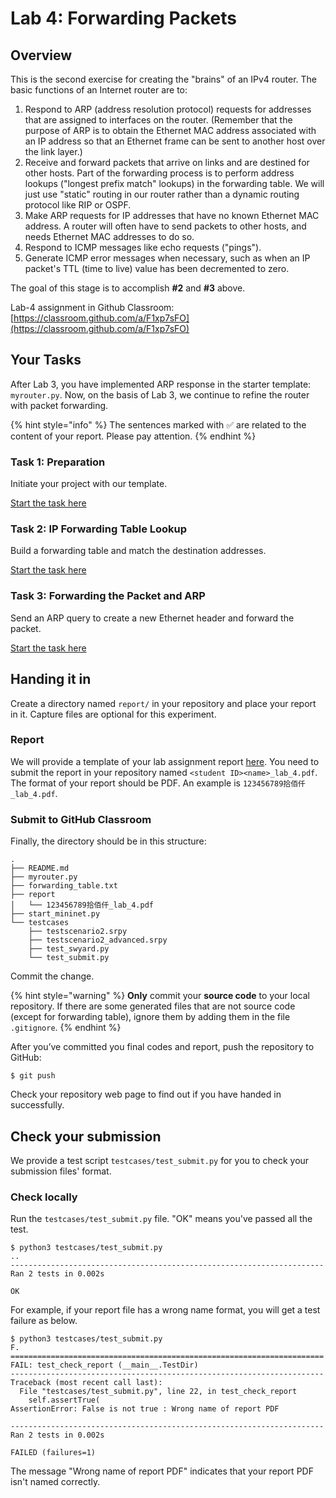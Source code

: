 # Lab 4: Forwarding Packets

## Overview

This is the second exercise for creating the "brains" of an IPv4 router. The basic functions of an Internet router are to:

1. Respond to ARP (address resolution protocol) requests for addresses that are assigned to interfaces on the router. (Remember that the purpose of ARP is to obtain the Ethernet MAC address associated with an IP address so that an Ethernet frame can be sent to another host over the link layer.)
2. Receive and forward packets that arrive on links and are destined for other hosts. Part of the forwarding process is to perform address lookups ("longest prefix match" lookups) in the forwarding table. We will just use "static" routing in our router rather than a dynamic routing protocol like RIP or OSPF.
3. Make ARP requests for IP addresses that have no known Ethernet MAC address. A router will often have to send packets to other hosts, and needs Ethernet MAC addresses to do so.
4. Respond to ICMP messages like echo requests ("pings").
5. Generate ICMP error messages when necessary, such as when an IP packet's TTL (time to live) value has been decremented to zero.

The goal of this stage is to accomplish **#2** and **#3** above.

Lab-4 assignment in Github Classroom: [https://classroom.github.com/a/F1xp7sFO](https://classroom.github.com/a/F1xp7sFO)

## Your Tasks

After Lab 3, you have implemented ARP response in the starter template: `myrouter.py`. Now, on the basis of Lab 3, we continue to refine the router with packet forwarding.

{% hint style="info" %}
The sentences marked with ✅ are related to the content of your report. Please pay attention.
{% endhint %}

### Task 1: Preparation

Initiate your project with our template.

[Start the task here](preparation.md)

### Task 2: IP Forwarding Table Lookup

Build a forwarding table and match the destination addresses.

[Start the task here](forwarding-table-lookup.md)

### Task 3: Forwarding the Packet and ARP

Send an ARP query to create a new Ethernet header and forward the packet.

[Start the task here](make-arp-request.md)

## Handing it in

Create a directory named `report/` in your repository and place your report in it. Capture files are optional for this experiment.

### Report

We will provide a template of your lab assignment report [here](https://box.nju.edu.cn/d/f334d2c3bd4446b68003/). You need to submit the report in your repository named `<student ID><name>_lab_4.pdf`. The format of your report should be PDF. An example is `123456789拾佰仟_lab_4.pdf`.

### Submit to GitHub Classroom

Finally, the directory should be in this structure:

```
.
├── README.md
├── myrouter.py
├── forwarding_table.txt
├── report
│   └── 123456789拾佰仟_lab_4.pdf
├── start_mininet.py
└── testcases
    ├── testscenario2.srpy
    ├── testscenario2_advanced.srpy
    ├── test_swyard.py
    └── test_submit.py
```

Commit the change.

{% hint style="warning" %}
**Only** commit your **source code** to your local repository. If there are some generated files that are not source code (except for forwarding table), ignore them by adding them in the file `.gitignore`.
{% endhint %}

After you’ve committed you final codes and report, push the repository to GitHub:

```
$ git push
```

Check your repository web page to find out if you have handed in successfully.

## Check your submission

We provide a test script `testcases/test_submit.py` for you to check your submission files' format.

### Check locally

Run the `testcases/test_submit.py` file. "OK" means you've passed all the test.

```
$ python3 testcases/test_submit.py
..
----------------------------------------------------------------------
Ran 2 tests in 0.002s

OK
```

For example, if your report file has a wrong name format, you will get a test failure as below.

```
$ python3 testcases/test_submit.py
F.
======================================================================
FAIL: test_check_report (__main__.TestDir)
----------------------------------------------------------------------
Traceback (most recent call last):
  File "testcases/test_submit.py", line 22, in test_check_report
    self.assertTrue(
AssertionError: False is not true : Wrong name of report PDF

----------------------------------------------------------------------
Ran 2 tests in 0.002s

FAILED (failures=1)
```

The message "Wrong name of report PDF" indicates that your report PDF isn't named correctly.
